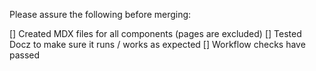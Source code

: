 Please assure the following before merging:

[] Created MDX files for all components (pages are excluded)
[] Tested Docz to make sure it runs / works as expected
[] Workflow checks have passed
